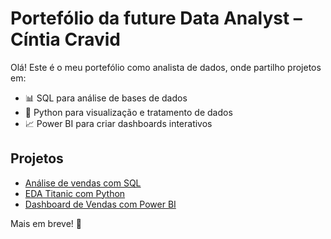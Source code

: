 # Portefólio da future Data Analyst – Cíntia Cravid

Olá! Este é o meu portefólio como analista de dados, onde partilho projetos em:

- 📊 SQL para análise de bases de dados
- 🐍 Python para visualização e tratamento de dados
- 📈 Power BI para criar dashboards interativos

## Projetos

- [Análise de vendas com SQL](./sql-projects/retail-sales-analysis)
- [EDA Titanic com Python](./python-projects/titanic-eda)
- [Dashboard de Vendas com Power BI](./powerbi-dashboards/sales-report)

Mais em breve! 🚀
